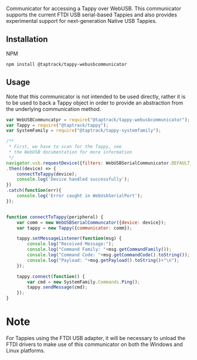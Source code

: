 Communicator for accessing a Tappy over WebUSB. This communicator
supports the current FTDI USB serial-based Tappies and 
also provides experimental support for next-generation Native USB
Tappies. 

## Installation
NPM
```
npm install @taptrack/tappy-webusbcommunicator
```

## Usage
Note that this communicator is not intended to be used directly, rather
it is to be used to back a Tappy object in order to provide an 
abstraction from the underlying communication method.

```javascript
var WebUSBCommuncatpr = require("@taptrack/tappy-webusbcommunicator");
var Tappy = require("@taptrack/tappy");
var SystemFamily = require("@taptrack/tappy-systemfamily");

/**
 * First, we have to scan for the Tappy, see
 * the WebUSB documentation for more information
 */
navigator.usb.requestDevice({filters: WebUSBSerialCommunicator.DEFAULT_FILTERS })
.then((device) => {
    connectToTappy(device);
    console.log('Device handled successfully');
})
.catch(function(err){
    console.log('Error caught in WebUsbSerialPort');
});


function connectToTappy(peripheral) {
    var comm = new WebUSBSerialCommuncator({device: device});
    var tappy = new Tappy({communicator: comm});

    tappy.setMessageListener(function(msg) {
        console.log("Received Message:");
        console.log("Command Family: "+msg.getCommandFamily());
        console.log("Command Code: "+msg.getCommandCode().toString());
        console.log("Payload: "+msg.getPayload().toString()+"\n");
    });

    tappy.connect(function() {
        var cmd = new SystemFamily.Commands.Ping();
        tappy.sendMessage(cmd);
    });
}
```

# Note
For Tappies using the FTDI USB adapter, it will be necessary to unload the FTDI
drivers to make use of this communicator on both the Windows and Linux platforms.
